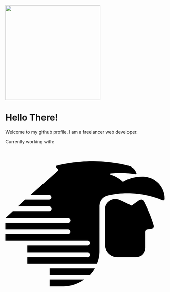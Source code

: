 <a href="URL_REDIRECT" target="blank"><img align="center" src="https://pbs.twimg.com/media/EiV8NhLUMAAPmzN.jpg:large" height="300" /></a>
<h1>Hello There!</h1>
Welcome to my github profile. I am a freelancer web developer. 

Currently working with: 
<svg role="img" viewBox="0 0 24 24" xmlns="http://www.w3.org/2000/svg"><title>Aerom&#233;xico</title><path d="M22.354 12.222c.044.156 0 .422-.267.489a3.74 3.74 0 0 1-.666.11c-.377.045-.355.356-.355.534v2.264c0 .31-.244 1.354-1.443 1.354H16.87c-1.043 0-1.864-.866-1.864-1.798V9.803c-.022-.932.821-1.554 1.576-1.532.377 0 .644.111.843.222.444.2.933.444 1.577.755 0 0 1.02-.733 1.087-.777.355-.244.688-.067.8.155.377.733 1.087 2.22 1.465 3.596zm1.642-4.018a3.283 3.283 0 0 0-3.219-3.33c-1.709-.044-2.663.578-3.019.755-.022.023-.066 0-.11-.044-.311-.31-1-.777-1.754-.999-.111-.022-.133-.2 0-.2a13.3 13.3 0 0 1 3.64.111c.134.023.245-.066.178-.177-.044-.089-.067-.133-.133-.289-.156-.31-.533-.644-1.021-.777-1.266-.355-3.441-.666-5.394-.666-2.176-.022-4.484.422-5.062.555-.133.023-.333.09-.377.09-.111 0-.155.155-.089.221l.222.222c.067.089.111.222-.022.355L3.796 7.65H6.57c.177 0 .355.155.355.355 0 .177-.156.355-.333.355H2.997l-1.088.999h4.706c.178 0 .333.2.333.355 0 .155-.133.355-.333.355H1.11L0 11.09h9.501c.177 0 .333.2.333.355 0 .2-.133.378-.333.378H0v.999h9.479c.222 0 .333.2.333.377 0 .156-.156.333-.356.333H0v1h12.386c.2 0 .334.177.334.377 0 .177-.156.355-.334.355H3.33v.999h9.079c.177 0 .31.2.31.377s-.155.355-.31.355l-.178-.022H3.33v.999h10.455s.377-.866.377-1.843V9.403c0-.532.222-1.42 1.31-1.664.022 0 .067-.023.089-.023 3.085-.732 6.26-.066 8.058.71.333.156.4-.11.377-.222zM6.66 21.413h2.11c1.886-.022 3.107-1.02 3.107-1.02H6.659v1.02zm0-1.731h6.06c.29-.289.644-.8.733-.999H6.659v.999Z"/></svg>
